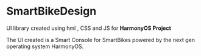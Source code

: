 # SmartBikeDesign

UI library created using hml , CSS and JS  for **HarmonyOS Project**

The UI created is a Smart Console for SmartBikes powered by the next gen operating system HarmonyOS.
